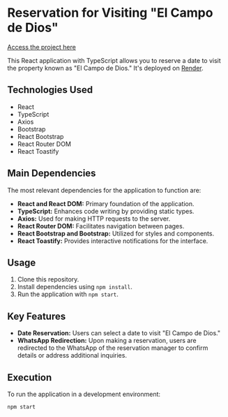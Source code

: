 # Reservation for Visiting "El Campo de Dios"

[Access the project here](https://challenge-react-securitize.onrender.com)

This React application with TypeScript allows you to reserve a date to visit the property known as "El Campo de Dios." It's deployed on [Render](https://render.com/).

## Technologies Used

- React
- TypeScript
- Axios
- Bootstrap
- React Bootstrap
- React Router DOM
- React Toastify

## Main Dependencies

The most relevant dependencies for the application to function are:

- **React and React DOM:** Primary foundation of the application.
- **TypeScript:** Enhances code writing by providing static types.
- **Axios:** Used for making HTTP requests to the server.
- **React Router DOM:** Facilitates navigation between pages.
- **React Bootstrap and Bootstrap:** Utilized for styles and components.
- **React Toastify:** Provides interactive notifications for the interface.

## Usage

1. Clone this repository.
2. Install dependencies using `npm install`.
3. Run the application with `npm start`.

## Key Features

- **Date Reservation:** Users can select a date to visit "El Campo de Dios."
- **WhatsApp Redirection:** Upon making a reservation, users are redirected to the WhatsApp of the reservation manager to confirm details or address additional inquiries.

## Execution

To run the application in a development environment:

```bash
npm start
